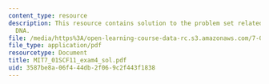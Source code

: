 ```yaml
---
content_type: resource
description: This resource contains solution to the problem set related to recombinant
  DNA.
file: /media/https%3A/open-learning-course-data-rc.s3.amazonaws.com/7-01sc-fundamentals-of-biology-fall-2011/3587be8a06f444db2f069c2f443f1838_MIT7_01SCF11_exam4_sol.pdf
file_type: application/pdf
resourcetype: Document
title: MIT7_01SCF11_exam4_sol.pdf
uid: 3587be8a-06f4-44db-2f06-9c2f443f1838
---
```

